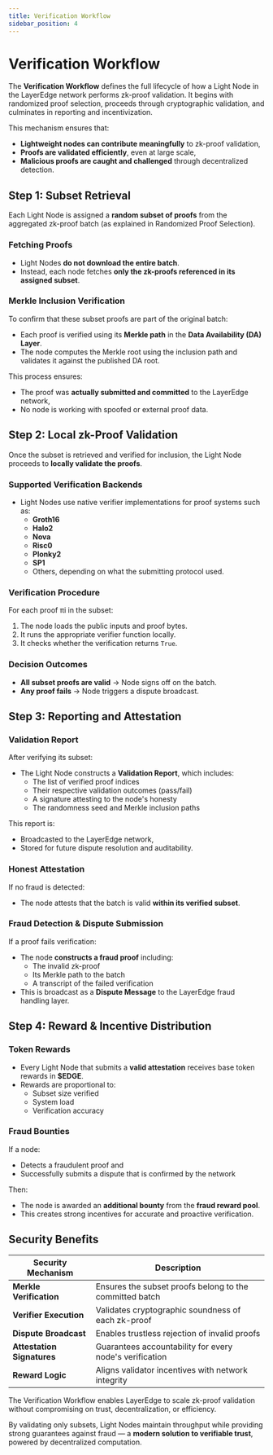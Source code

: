 ```yaml
---
title: Verification Workflow
sidebar_position: 4
---
```


# Verification Workflow

The **Verification Workflow** defines the full lifecycle of how a Light Node in the LayerEdge network performs zk-proof validation. It begins with randomized proof selection, proceeds through cryptographic validation, and culminates in reporting and incentivization.

This mechanism ensures that:

* **Lightweight nodes can contribute meaningfully** to zk-proof validation,
* **Proofs are validated efficiently**, even at large scale,
* **Malicious proofs are caught and challenged** through decentralized detection.

## Step 1: Subset Retrieval

Each Light Node is assigned a **random subset of proofs** from the aggregated zk-proof batch (as explained in Randomized Proof Selection).

### Fetching Proofs

* Light Nodes **do not download the entire batch**.
* Instead, each node fetches **only the zk-proofs referenced in its assigned subset**.

### Merkle Inclusion Verification

To confirm that these subset proofs are part of the original batch:

* Each proof is verified using its **Merkle path** in the **Data Availability (DA) Layer**.
* The node computes the Merkle root using the inclusion path and validates it against the published DA root.

This process ensures:

* The proof was **actually submitted and committed** to the LayerEdge network,
* No node is working with spoofed or external proof data.

## Step 2: Local zk-Proof Validation

Once the subset is retrieved and verified for inclusion, the Light Node proceeds to **locally validate the proofs**.

### Supported Verification Backends

* Light Nodes use native verifier implementations for proof systems such as:  
  * **Groth16**  
  * **Halo2**  
  * **Nova**  
  * **Risc0**  
  * **Plonky2**  
  * **SP1**  
  * Others, depending on what the submitting protocol used.

### Verification Procedure

For each proof πi in the subset:

1. The node loads the public inputs and proof bytes.
2. It runs the appropriate verifier function locally.
3. It checks whether the verification returns `True`.

### Decision Outcomes

* **All subset proofs are valid** → Node signs off on the batch.
* **Any proof fails** → Node triggers a dispute broadcast.

## Step 3: Reporting and Attestation

### Validation Report

After verifying its subset:

* The Light Node constructs a **Validation Report**, which includes:  
  * The list of verified proof indices  
  * Their respective validation outcomes (pass/fail)  
  * A signature attesting to the node's honesty  
  * The randomness seed and Merkle inclusion paths

This report is:

* Broadcasted to the LayerEdge network,
* Stored for future dispute resolution and auditability.

### Honest Attestation

If no fraud is detected:

* The node attests that the batch is valid **within its verified subset**.

### Fraud Detection & Dispute Submission

If a proof fails verification:

* The node **constructs a fraud proof** including:  
  * The invalid zk-proof  
  * Its Merkle path to the batch  
  * A transcript of the failed verification
* This is broadcast as a **Dispute Message** to the LayerEdge fraud handling layer.

## Step 4: Reward & Incentive Distribution

### Token Rewards

* Every Light Node that submits a **valid attestation** receives base token rewards in **$EDGE**.
* Rewards are proportional to:  
  * Subset size verified  
  * System load  
  * Verification accuracy

### Fraud Bounties

If a node:

* Detects a fraudulent proof and
* Successfully submits a dispute that is confirmed by the network

Then:

* The node is awarded an **additional bounty** from the **fraud reward pool**.
* This creates strong incentives for accurate and proactive verification.

## Security Benefits

| Security Mechanism | Description |
|-------------------|-------------|
| **Merkle Verification** | Ensures the subset proofs belong to the committed batch |
| **Verifier Execution** | Validates cryptographic soundness of each zk-proof |
| **Dispute Broadcast** | Enables trustless rejection of invalid proofs |
| **Attestation Signatures** | Guarantees accountability for every node's verification |
| **Reward Logic** | Aligns validator incentives with network integrity |

The Verification Workflow enables LayerEdge to scale zk-proof validation without compromising on trust, decentralization, or efficiency.

By validating only subsets, Light Nodes maintain throughput while providing strong guarantees against fraud — a **modern solution to verifiable trust**, powered by decentralized computation. 